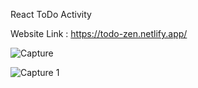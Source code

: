 React ToDo Activity

Website Link : https://todo-zen.netlify.app/

![Capture](https://github.com/vigneshacodes/ZenClassTasks/assets/134355192/b384c58d-6333-41ea-8cc9-63857f64106b)

![Capture 1](https://github.com/vigneshacodes/ZenClassTasks/assets/134355192/6a6bbea5-4b23-40ee-b7f6-213ad4e6a5b1)

